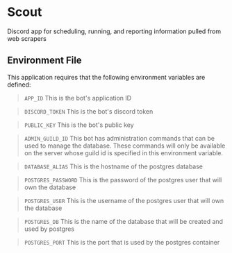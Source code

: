 # Scout
Discord app for scheduling, running, and reporting information pulled from web
scrapers

## Environment File
This application requires that the following environment variables are defined:

> ``APP_ID``
This is the bot's application ID

> ``DISCORD_TOKEN``
This is the bot's discord token

> ``PUBLIC_KEY``
This is the bot's public key

> ``ADMIN_GUILD_ID``
This bot has administration commands that can be used to manage the database.
These commands will only be available on the server whose guild id is
specified in this environment variable.

> ``DATABASE_ALIAS``
This is the hostname of the postgres database

> ``POSTGRES_PASSWORD``
This is the password of the postgres user that will own the database

> ``POSTGRES_USER``
This is the username of the postgres user that will own the database

> ``POSTGRES_DB``
This is the name of the database that will be created and used by postgres

> ``POSTGRES_PORT``
This is the port that is used by the postgres container
